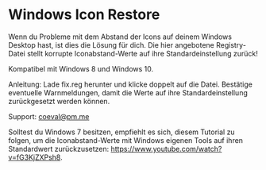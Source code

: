 # Windows Icon Restore

Wenn du Probleme mit dem Abstand der Icons auf deinem Windows Desktop hast, ist dies die Lösung für dich.
Die hier angebotene Registry-Datei stellt korrupte Iconabstand-Werte auf ihre Standardeinstellung zurück!

Kompatibel mit Windows 8 und Windows 10. 

Anleitung: Lade fix.reg herunter und klicke doppelt auf die Datei. Bestätige eventuelle Warnmeldungen, damit die Werte auf ihre Standardeinstellung zurückgesetzt werden können.

Support: coeval@pm.me

Solltest du Windows 7 besitzen, empfiehlt es sich, diesem Tutorial zu folgen, um die Iconabstand-Werte mit Windows eigenen Tools auf ihren Standardwert zurückzusetzen: https://www.youtube.com/watch?v=fG3KjZXPsh8.

